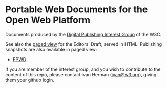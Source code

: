 Portable Web Documents for the Open Web Platform
================================================

Documents produced by the [Digital Publishing Interest Group](http://www.w3.org/dpub/IG) of the W3C.

See also the [paged view](http://w3c.github.io/dpub-pwp/) for the Editors' Draft, served in HTML. Publishing snapshots are also available in paged view:

* [FPWD](http://w3c.github.io/dpub-pwp/publishing-snapshots/FPWD/Overview.html)


If you are member of the interest group, and you wish to contribute to the content of this repo, please contact Ivan Herman (<ivan@w3.org>), giving them your github login.
